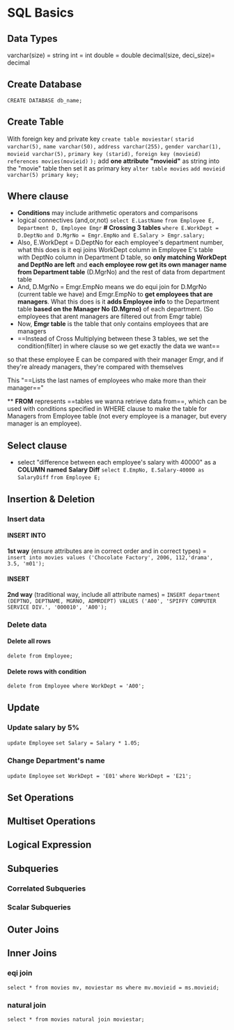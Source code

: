 # SQL Basics
## Data Types
varchar(size) = string
int = int
double = double
decimal(size, deci_size)= decimal
## Create Database
`CREATE DATABASE db_name;`
## Create Table
With foreign key and private key
`create table moviestar(`
	`starid varchar(5),`
    `name varchar(50),`
    `address varchar(255),`
    `gender varchar(1),`
    `movieid varchar(5),`
    `primary key (starid),`
    `foreign key (movieid) references movies(movieid)`
`);`
add **one attribute "movieid"** as string into the "movie" table then set it as primary key
`alter table movies`
`add movieid varchar(5) primary key;`
## Where clause
- **Conditions** may include arithmetic operators and comparisons
- logical connectives (and,or,not)
`select E.LastName`
`from Employee E, Department D, Employee Emgr` **# Crossing 3 tables**
`where E.WorkDept = D.DeptNo`
`and D.MgrNo = Emgr.EmpNo`
`and E.Salary > Emgr.salary;`
- Also, E.WorkDept = D.DeptNo for each employee's department number, what this does is it eqi joins WorkDept column in Employee E's table with DeptNo column in Department D table, so **only matching WorkDept and DeptNo are left** and **each employee row get its own manager name from Department table** (D.MgrNo) and the rest of data from department table
- And, D.MgrNo = Emgr.EmpNo means we do equi join for D.MgrNo (current table we have) and Emgr.EmpNo to **get employees that are managers**. What this does is it **adds Employee info** to the Department table **based on the Manager No (D.Mgrno)** of each department. (So employees that arent managers are filtered out from Emgr table)
- Now, **Emgr table** is the table that only contains employees that are managers
- ==Instead of Cross Multiplying between these 3 tables, we set the condition(filter) in where clause so we get exactly the data we want== 

so that these employee E can be compared with their manager Emgr, and if they're already managers, they're compared with themselves

This "==Lists the last names of employees who make more than their manager=="

** **FROM** represents ==tables we wanna retrieve data from==, which can be used with conditions specified in WHERE clause to make the table for Managers from Employee table (not every employee is a manager, but every manager is an employee). 
## Select clause
- select "difference between each employee's salary with 40000" as a **COLUMN named** **Salary Diff**
`select E.EmpNo, E.Salary-40000 as SalaryDiff`
`from Employee E;`
## Insertion & Deletion
### Insert data
#### INSERT INTO 
**1st way** (ensure attributes are in correct order and in correct types) = `insert into movies values ('Chocolate Factory', 2006, 112,'drama', 3.5, 'm01');`
#### INSERT
**2nd way** (traditional way, include all attribute names) = `INSERT department (DEPTNO, DEPTNAME, MGRNO, ADMRDEPT) VALUES ('A00', 'SPIFFY COMPUTER SERVICE DIV.', '000010', 'A00');`
### Delete data
#### Delete all rows
`delete from Employee;`
#### Delete rows with condition
`delete from Employee where WorkDept = 'A00';`
## Update
### Update salary by 5%
`update Employee`
`set Salary = Salary * 1.05;`
### Change Department's name
`update Employee` 
`set WorkDept = 'E01'`
`where WorkDept = 'E21';`
## Set Operations
## Multiset Operations
## Logical Expression
## Subqueries
### Correlated Subqueries
### Scalar Subqueries
## Outer Joins
## Inner Joins
### eqi join
`select * from movies mv, moviestar ms where mv.movieid = ms.movieid;`
### natural join
`select * from movies natural join moviestar;`